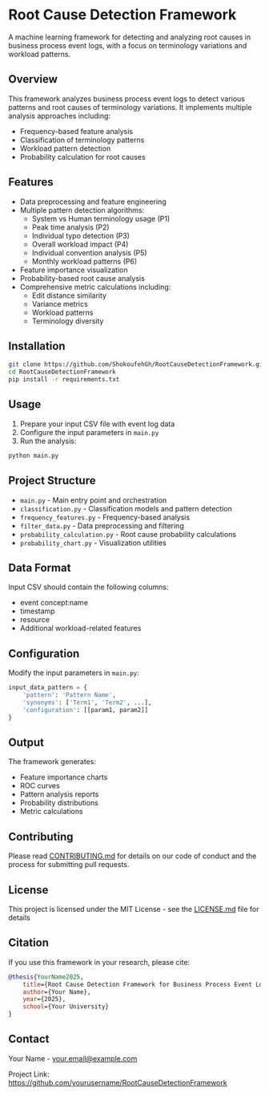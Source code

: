 # Root Cause Detection Framework

A machine learning framework for detecting and analyzing root causes in business process event logs, with a focus on terminology variations and workload patterns.

## Overview

This framework analyzes business process event logs to detect various patterns and root causes of terminology variations. It implements multiple analysis approaches including:

- Frequency-based feature analysis
- Classification of terminology patterns
- Workload pattern detection
- Probability calculation for root causes

## Features

- Data preprocessing and feature engineering
- Multiple pattern detection algorithms:
  - System vs Human terminology usage (P1)
  - Peak time analysis (P2)
  - Individual typo detection (P3)
  - Overall workload impact (P4)
  - Individual convention analysis (P5)
  - Monthly workload patterns (P6)
- Feature importance visualization
- Probability-based root cause analysis
- Comprehensive metric calculations including:
  - Edit distance similarity
  - Variance metrics
  - Workload patterns
  - Terminology diversity

## Installation

```bash
git clone https://github.com/ShokoufehGh/RootCauseDetectionFramework.git
cd RootCauseDetectionFramework
pip install -r requirements.txt
```

## Usage

1. Prepare your input CSV file with event log data
2. Configure the input parameters in `main.py`
3. Run the analysis:

```bash
python main.py
```

## Project Structure

- `main.py` - Main entry point and orchestration
- `classification.py` - Classification models and pattern detection
- `frequency_features.py` - Frequency-based analysis
- `filter_data.py` - Data preprocessing and filtering
- `probability_calculation.py` - Root cause probability calculations
- `probability_chart.py` - Visualization utilities

## Data Format

Input CSV should contain the following columns:
- event concept:name
- timestamp
- resource
- Additional workload-related features

## Configuration

Modify the input parameters in `main.py`:

```python
input_data_pattern = {
    'pattern': 'Pattern Name',
    'synonyms': ['Term1', 'Term2', ...],
    'configuration': [[param1, param2]]
}
```

## Output

The framework generates:
- Feature importance charts
- ROC curves
- Pattern analysis reports
- Probability distributions
- Metric calculations

## Contributing

Please read [CONTRIBUTING.md](CONTRIBUTING.md) for details on our code of conduct and the process for submitting pull requests.

## License

This project is licensed under the MIT License - see the [LICENSE.md](LICENSE.md) file for details

## Citation

If you use this framework in your research, please cite:

```bibtex
@thesis{YourName2025,
    title={Root Cause Detection Framework for Business Process Event Logs},
    author={Your Name},
    year={2025},
    school={Your University}
}
```

## Contact

Your Name - your.email@example.com

Project Link: https://github.com/yourusername/RootCauseDetectionFramework